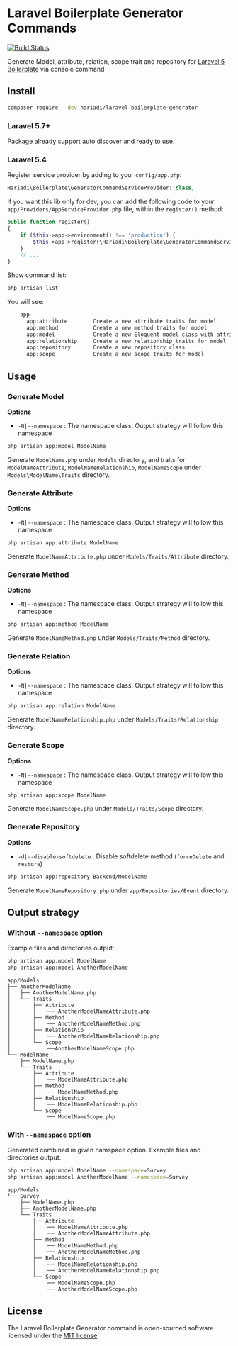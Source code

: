 # Laravel Boilerplate Generator Commands

[![Build Status](https://github.com//hariadi/laravel-boilerplate-generator/workflows/Laravel/badge.svg)](https://github.com/laravel-boilerplate-generator/actions)

Generate Model, attribute, relation, scope trait and repository for [Laravel 5 Boilerplate](https://github.com/rappasoft/laravel-5-boilerplate) via console command

## Install

```bash
composer require --dev hariadi/laravel-boilerplate-generator
```

###  Laravel 5.7+

Package already support auto discover and ready to use.

###  Laravel 5.4

Register service provider by adding to your `config/app.php`:

```php
Hariadi\Boilerplate\GeneratorCommandServiceProvider::class,
```
If you want this lib only for dev, you can add the following code to your `app/Providers/AppServiceProvider.php` file, within the `register()` method:
```php
public function register()
{
    if ($this->app->environment() !== 'production') {
        $this->app->register(\Hariadi\Boilerplate\GeneratorCommandServiceProvider::class);
    }
    // ...
}
```

Show command list:

```bash
php artisan list
```

You will see:

```bash
	app
	  app:attribute        Create a new attribute traits for model
	  app:method           Create a new method traits for model
	  app:model            Create a new Eloquent model class with attribute, relationship and scope traits
	  app:relationship     Create a new relationship traits for model
	  app:repository       Create a new repository class
	  app:scope            Create a new scope traits for model
```

## Usage

### Generate Model

**Options**

* `-N|--namespace` : The namespace class. Output strategy will follow this namespace

```bash
php artisan app:model ModelName
```
Generate `ModelName.php` under `Models` directory, and traits for `ModelNameAttribute`, `ModelNameRelationship`, `ModelNameScope` under `Models\ModelName\Traits` directory.

### Generate Attribute

**Options**

* `-N|--namespace` : The namespace class. Output strategy will follow this namespace

```bash
php artisan app:attribute ModelName
```
Generate `ModelNameAttribute.php` under `Models/Traits/Attribute` directory.

### Generate Method

**Options**

* `-N|--namespace` : The namespace class. Output strategy will follow this namespace

```bash
php artisan app:method ModelName
```
Generate `ModelNameMethod.php` under `Models/Traits/Method` directory.

### Generate Relation

**Options**

* `-N|--namespace` : The namespace class. Output strategy will follow this namespace

```bash
php artisan app:relation ModelName
```
Generate `ModelNameRelationship.php` under `Models/Traits/Relationship` directory.

### Generate Scope

**Options**

* `-N|--namespace` : The namespace class. Output strategy will follow this namespace

```bash
php artisan app:scope ModelName
```
Generate `ModelNameScope.php` under `Models/Traits/Scope` directory.

### Generate Repository

**Options**

* `-d|--disable-softdelete` : Disable softdelete method (`forceDelete` and `restore`)

```bash
php artisan app:repository Backend/ModelName
```
Generate `ModelNameRepository.php` under `app/Repositories/Event` directory.

## Output strategy

### Without `--namespace` option
Example files and directories output:

```bash
php artisan app:model ModelName
php artisan app:model AnotherModelName
```

```
app/Models
├── AnotherModelName
│   ├── AnotherModelName.php
│   └── Traits
│       ├── Attribute
│       │   └── AnotherModelNameAttribute.php
│       ├── Method
│       │   └── AnotherModelNameMethod.php
│       ├── Relationship
│       │   └── AnotherModelNameRelationship.php
│       └── Scope
│           └──AnotherModelNameScope.php
└── ModelName
    ├── ModelName.php
    └── Traits
        ├── Attribute
        │   └── ModelNameAttribute.php
        ├── Method
        │   └── ModelNameMethod.php
        ├── Relationship
        │   └── ModelNameRelationship.php
        └── Scope
            └── ModelNameScope.php
```

### With `--namespace` option

Generated combined in given namspace option. Example files and directories output:

```bash
php artisan app:model ModelName --namespace=Survey
php artisan app:model AnotherModelName --namespace=Survey
```

```
app/Models
└── Survey
    ├── ModelName.php
    ├── AnotherModelName.php
    └── Traits
        ├── Attribute
        │   ├── ModelNameAttribute.php
        │   └── AnotherModelNameAttribute.php
        ├── Method
        │   ├── ModelNameMethod.php
        │   └── AnotherModelNameMethod.php
        ├── Relationship
        │   ├── ModelNameRelationship.php
        │   └── AnotherModelNameRelationship.php
        └── Scope
            ├── ModelNameScope.php
            └── AnotherModelNameScope.php
```

## License

The Laravel Boilerplate Generator command is open-sourced software licensed under the [MIT license](http://opensource.org/licenses/MIT)
